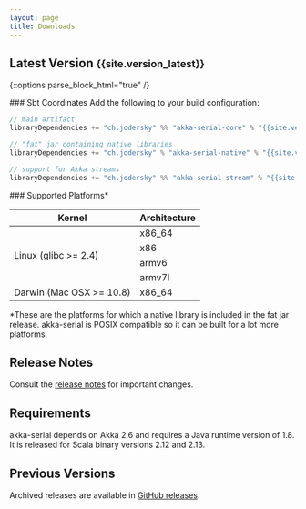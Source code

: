 ```yaml
---
layout: page
title: Downloads
---
```


## Latest Version <small>{{site.version_latest}}</small>

{::options parse_block_html="true" /}
<div class="row">

<div class="col-sm-8">
### Sbt Coordinates
Add the following to your build configuration:

~~~scala
// main artifact
libraryDependencies += "ch.jodersky" %% "akka-serial-core" % "{{site.version_latest}}"

// "fat" jar containing native libraries
libraryDependencies += "ch.jodersky" % "akka-serial-native" % "{{site.version_latest}}" % "runtime"

// support for Akka streams
libraryDependencies += "ch.jodersky" %% "akka-serial-stream" % "{{site.version_latest}}"
~~~

</div>

<div class="col-sm-4">
### Supported Platforms*

<table class="table">
	<thead>
		<tr>
			<th>Kernel</th><th>Architecture</th>
		</tr>
	</thead>
	<tbody>
		<tr><td rowspan="4">Linux (glibc >= 2.4)</td><td>x86_64</td></tr>
		<tr><td>x86</td></tr>
		<tr><td>armv6</td></tr>
		<tr><td>armv7l</td></tr>
		<tr><td>Darwin (Mac OSX >= 10.8)</td><td>x86_64</td></tr>
	</tbody>
</table>

<p class="small">*These are the platforms for which a native library is included in the fat jar release.
akka-serial is POSIX compatible so it can be built for a lot more platforms.</p>
</div>

</div>

## Release Notes
Consult the <a href="https://github.com/jodersky/akka-serial/blob/master/CHANGELOG.md">release notes</a> for important changes.

## Requirements
akka-serial depends on Akka 2.6 and requires a Java runtime version of 1.8. It is released for Scala binary versions 2.12 and 2.13.

## Previous Versions
Archived releases are available in <a href="https://github.com/jodersky/akka-serial/releases">GitHub releases</a>.
